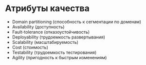 # Атрибуты качества
- Domain partitioning (способность к сегментации по доменам)
- Availability (доступность)
- Fault-tolerance (отказоустойчивость)
- Deployability (трудоемкость развертывания)
- Scalability (масштабируемость)
- Cost (стоимость)
- Testability (трудоемкость тестирования)
- Agility (пригодность к быстрым изменениям)
